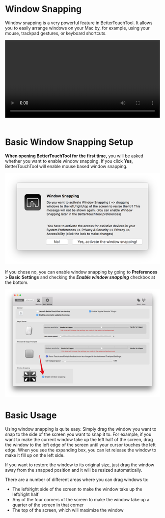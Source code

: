 # Window Snapping

Window snapping is a very powerful feature in BetterTouchTool. It allows you to easily arrange windows on your Mac by, for example, using your mouse, trackpad gestures, or keyboard shortcuts.

<video width="100%" controls style="margin-bottom:20px; max-width:1200px">
  <source src="media/windowsnapping.mp4" type="video/mp4">
Your browser does not support the video playback.
</video>

# Basic Window Snapping Setup

**When opening BetterTouchTool for the first time,** you will be asked whether you want to enable window snapping. If you click **Yes**, BetterTouchTool will enable mouse based window snapping.

![preferences](media/windowsnapping_message.png)

If you chose no, you can enable window snapping by going to **Preferences > Basic Settings** and checking the ***Enable window snapping*** checkbox at the bottom.

![preferences](media/basic_windowsnapping.png)

# Basic Usage

Using window snapping is quite easy. Simply drag the window you want to snap to the side of the screen you want to snap it to. For example, if you want to make the current window take up the left half of the screen, drag the window to the left edge of the screen until your cursor touches the left edge. When you see the expanding box, you can let release the window to make it fill up on the left side.

If you want to restore the window to its original size, just drag the window away from the snapped position and it will be resized automatically.

There are a number of different areas where you can drag windows to:

* The left/right side of the screen to make the window take up the left/right half
* Any of the four corners of the screen to make the window take up a quarter of the screen in that corner
* The top of the screen, which will maximize the window
